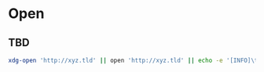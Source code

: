 # Open

## TBD

```sh
xdg-open 'http://xyz.tld' || open 'http://xyz.tld' || echo -e '[INFO]\thttp://xyz.tld'
```
